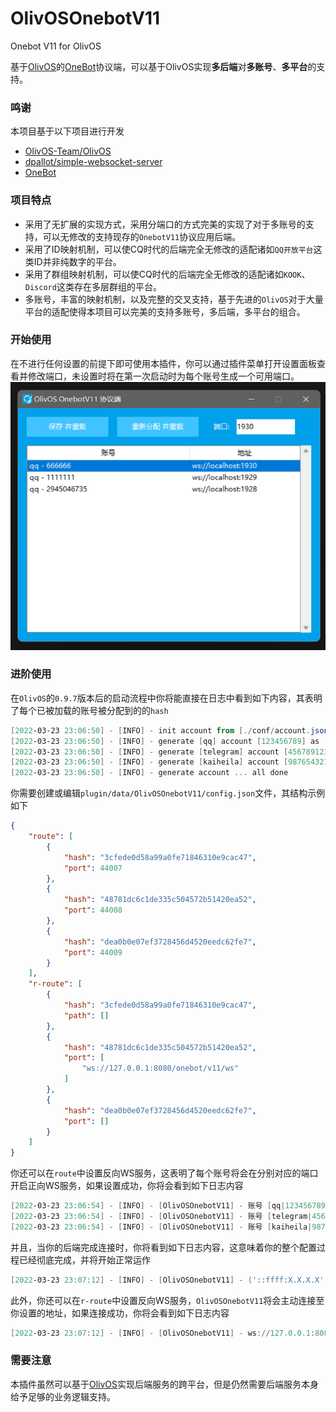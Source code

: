 # OlivOSOnebotV11
Onebot V11 for OlivOS

基于[OlivOS](https://github.com/OlivOS-Team/OlivOS)的[OneBot](https://onebot.dev/)协议端，可以基于OlivOS实现**多后端**对**多账号**、**多平台**的支持。

### 鸣谢
本项目基于以下项目进行开发
- [OlivOS-Team/OlivOS](https://github.com/OlivOS-Team/OlivOS)
- [dpallot/simple-websocket-server](https://github.com/dpallot/simple-websocket-server)
- [OneBot](https://onebot.dev/)

### 项目特点
+ 采用了无扩展的实现方式，采用分端口的方式完美的实现了对于多账号的支持，可以无修改的支持现存的`OnebotV11`协议应用后端。  
+ 采用了ID映射机制，可以使CQ时代的后端完全无修改的适配诸如`QQ开放平台`这类ID并非纯数字的平台。  
+ 采用了群组映射机制，可以使CQ时代的后端完全无修改的适配诸如`KOOK`、`Discord`这类存在多层群组的平台。  
+ 多账号，丰富的映射机制，以及完整的交叉支持，基于先进的`OlivOS`对于大量平台的适配使得本项目可以完美的支持多账号，多后端，多平台的组合。  

### 开始使用
在不进行任何设置的前提下即可使用本插件，你可以通过插件菜单打开设置面板查看并修改端口，未设置时将在第一次启动时为每个账号生成一个可用端口。  
![_static/C_01.png](_static/C_01.png)


### 进阶使用
在`OlivOS`的`0.9.7`版本后的启动流程中你将能直接在日志中看到如下内容，其表明了每个已被加载的账号被分配到的的`hash`

```powershell
[2022-03-23 23:06:50] - [INFO] - init account from [./conf/account.json] ... done
[2022-03-23 23:06:50] - [INFO] - generate [qq] account [123456789] as [3cfede0d58a99a0fe71846310e9cac47] ... done
[2022-03-23 23:06:50] - [INFO] - generate [telegram] account [456789123] as [48781dc6c1de335c504572b51420ea52] ... done
[2022-03-23 23:06:50] - [INFO] - generate [kaiheila] account [987654321] as [dea0b0e07ef3728456d4520eedc62fe7] ... done
[2022-03-23 23:06:50] - [INFO] - generate account ... all done
```

你需要创建或编辑`plugin/data/OlivOSOnebotV11/config.json`文件，其结构示例如下

```json
{
    "route": [
        {
            "hash": "3cfede0d58a99a0fe71846310e9cac47",
            "port": 44007
        },
        {
            "hash": "48781dc6c1de335c504572b51420ea52",
            "port": 44008
        },
        {
            "hash": "dea0b0e07ef3728456d4520eedc62fe7",
            "port": 44009
        }
    ],
    "r-route": [
        {
            "hash": "3cfede0d58a99a0fe71846310e9cac47",
            "path": []
        },
        {
            "hash": "48781dc6c1de335c504572b51420ea52",
            "port": [
                "ws://127.0.0.1:8080/onebot/v11/ws"
            ]
        },
        {
            "hash": "dea0b0e07ef3728456d4520eedc62fe7",
            "port": []
        }
    ]
}
```

你还可以在`route`中设置反向WS服务，这表明了每个账号将会在分别对应的端口开启正向WS服务，如果设置成功，你将会看到如下日志内容

```powershell
[2022-03-23 23:06:54] - [INFO] - [OlivOSOnebotV11] - 账号 [qq|123456789] 运行于Websocket，请使用 [ws://127.0.0.1:44007] 进行连接
[2022-03-23 23:06:54] - [INFO] - [OlivOSOnebotV11] - 账号 [telegram|456789123] 运行于Websocket，请使用 [ws://127.0.0.1:44008] 进行连接
[2022-03-23 23:06:54] - [INFO] - [OlivOSOnebotV11] - 账号 [kaiheila|987654321] 运行于Websocket，请使用 [ws://127.0.0.1:44009] 进行连接
```

并且，当你的后端完成连接时，你将看到如下日志内容，这意味着你的整个配置过程已经彻底完成，并将开始正常运作

```powershell
[2022-03-23 23:07:12] - [INFO] - [OlivOSOnebotV11] - ('::ffff:X.X.X.X', YYYYY, 0, 0) - connected to [44008] for [telegram|456789123]
```

此外，你还可以在`r-route`中设置反向WS服务，`OlivOSOnebotV11`将会主动连接至你设置的地址，如果连接成功，你将会看到如下日志内容

```powershell
[2022-03-23 23:07:12] - [INFO] - [OlivOSOnebotV11] - ws://127.0.0.1:8080/onebot/v11/ws - connected for [48781dc6c1de335c504572b51420ea52]
```

### 需要注意

本插件虽然可以基于[OlivOS](https://github.com/OlivOS-Team/OlivOS)实现后端服务的跨平台，但是仍然需要后端服务本身给予足够的业务逻辑支持。
